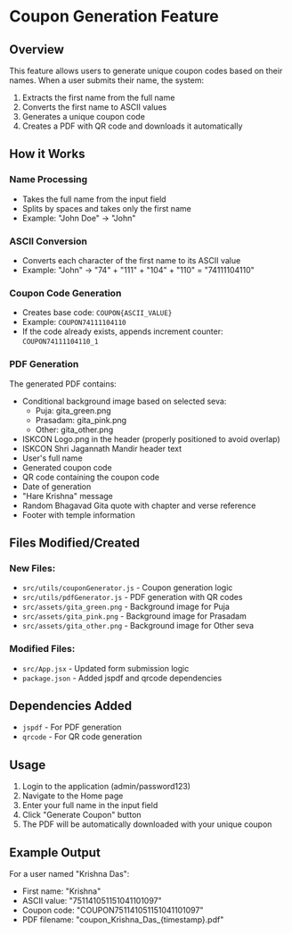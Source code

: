 # Coupon Generation Feature

## Overview
This feature allows users to generate unique coupon codes based on their names. When a user submits their name, the system:

1. Extracts the first name from the full name
2. Converts the first name to ASCII values
3. Generates a unique coupon code
4. Creates a PDF with QR code and downloads it automatically

## How it Works

### Name Processing
- Takes the full name from the input field
- Splits by spaces and takes only the first name
- Example: "John Doe" → "John"

### ASCII Conversion
- Converts each character of the first name to its ASCII value
- Example: "John" → "74" + "111" + "104" + "110" = "74111104110"

### Coupon Code Generation
- Creates base code: `COUPON{ASCII_VALUE}`
- Example: `COUPON74111104110`
- If the code already exists, appends increment counter: `COUPON74111104110_1`

### PDF Generation
The generated PDF contains:
- Conditional background image based on selected seva:
  - Puja: gita_green.png
  - Prasadam: gita_pink.png
  - Other: gita_other.png
- ISKCON Logo.png in the header (properly positioned to avoid overlap)
- ISKCON Shri Jagannath Mandir header text
- User's full name
- Generated coupon code
- QR code containing the coupon code
- Date of generation
- "Hare Krishna" message
- Random Bhagavad Gita quote with chapter and verse reference
- Footer with temple information

## Files Modified/Created

### New Files:
- `src/utils/couponGenerator.js` - Coupon generation logic
- `src/utils/pdfGenerator.js` - PDF generation with QR codes
- `src/assets/gita_green.png` - Background image for Puja
- `src/assets/gita_pink.png` - Background image for Prasadam
- `src/assets/gita_other.png` - Background image for Other seva

### Modified Files:
- `src/App.jsx` - Updated form submission logic
- `package.json` - Added jspdf and qrcode dependencies

## Dependencies Added
- `jspdf` - For PDF generation
- `qrcode` - For QR code generation

## Usage
1. Login to the application (admin/password123)
2. Navigate to the Home page
3. Enter your full name in the input field
4. Click "Generate Coupon" button
5. The PDF will be automatically downloaded with your unique coupon

## Example Output
For a user named "Krishna Das":
- First name: "Krishna"
- ASCII value: "751141051151041101097"
- Coupon code: "COUPON751141051151041101097"
- PDF filename: "coupon_Krishna_Das_{timestamp}.pdf" 